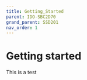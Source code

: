 ```yaml
---
title: Getting_Started
parent: IDO-SBC2D70
grand_parent: SSD201
nav_order: 1
---
```


# Getting started

This is a test
